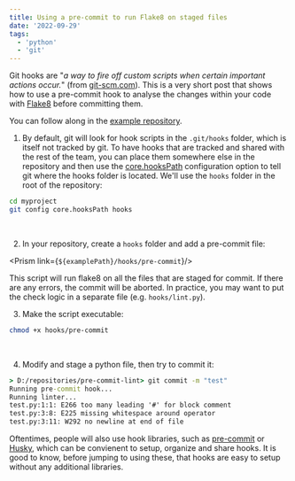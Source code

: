```yaml
---
title: Using a pre-commit to run Flake8 on staged files
date: '2022-09-29'
tags:
  - 'python'
  - 'git'
---
```


<script>
 import Prism from "$lib/components/Prism.svelte"
 const examplePath = "https://raw.githubusercontent.com/Mytakeon/example-pre-commit-hook/main";
</script>

Git hooks are "_a way to fire off custom scripts when certain important actions occur._" (from [git-scm.com](https://git-scm.com/book/en/v2/Customizing-Git-Git-Hooks)).
This is a very short post that shows how to use a pre-commit hook to analyse the changes within your code with [Flake8](https://flake8.pycqa.org/en/latest/index.html#) before committing them.

You can follow along in the [example repository](https://github.com/Mytakeon/example-pre-commit-hook).

1. By default, git will look for hook scripts in the `.git/hooks` folder, which is itself not tracked by git. To have hooks that are tracked and shared with the rest of the team, you can place them somewhere else in the repository and then use the [core.hooksPath](https://git-scm.com/docs/git-config#Documentation/git-config.txt-corehooksPath) configuration option to tell git where the hooks folder is located. We'll use the `hooks` folder in the root of the repository:

```bash
cd myproject
git config core.hooksPath hooks
```

<br />

2. In your repository, create a `hooks` folder and add a pre-commit file:

<Prism link={`${examplePath}/hooks/pre-commit`}/>

This script will run flake8 on all the files that are staged for commit. If there are any errors, the commit will be aborted. In practice, you may want to put the check logic in a separate file (e.g. `hooks/lint.py`).

3. Make the script executable:

```bash
chmod +x hooks/pre-commit
```

<br />

4. Modify and stage a python file, then try to commit it:

```cmd
> D:/repositories/pre-commit-lint> git commit -m "test"
Running pre-commit hook...
Running linter...
test.py:1:1: E266 too many leading '#' for block comment
test.py:3:8: E225 missing whitespace around operator
test.py:3:11: W292 no newline at end of file
```

Oftentimes, people will also use hook libraries, such as [pre-commit](https://pre-commit.com/) or [Husky](https://typicode.github.io/husky/#/), which can be convienent to setup, organize and share hooks. It is good to know, before jumping to using these, that hooks are easy to setup without any additional libraries.
